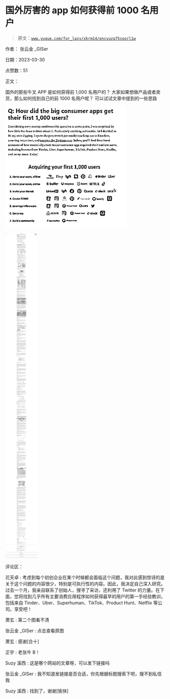 # 国外厉害的 app 如何获得前 1000 名用户

> 原文：[`www.yuque.com/for_lazy/xkrm14/encvuzq75soorl1w`](https://www.yuque.com/for_lazy/xkrm14/encvuzq75soorl1w)

作者： 张云金 _GISer

日期：2023-03-30

点赞数：51

正文：

国外的那些牛叉 APP 是如何获得前 1,000 名用户的？ 大家如果想做产品或者卖货，那么如何找到自己的前 1000 名用户呢？ 可以试试文章中提到的一些思路

![](img/d410704d68425147f10581e42dd22384.png)

![](img/4895c649d697a9500cd7befe505da4e6.png)

评论区：

花天卓 : 考虑到每个初创企业在某个时候都会面临这个问题，我对此感到惊讶的是关于这个问题的内容很少，特别是可执行性的内容。因此，我决定自己深入研究。过去一个月，我亲自联系了创始人，搜寻了采访，还利用了 Twitter 的力量。在下面，您将找到几乎所有主要消费应用程序如何获得最早的用户的第一手经验教训，包括来自 Tinder、Uber、Superhuman、TikTok、Product Hunt、Netflix 等公司。享受吧！

萧玄 : 第二个图看不清

张云金 _GISer : 点击查看原图

萧玄 : 感谢[合十]

正宇 : 老张牛 B！

Suzy 溪西 : 这是哪个网站的文章呀，可以发下链接吗

张云金 _GISer : 我不知道发链接是否合适，你先根据标题搜索下吧，搜不到私信我

Suzy 溪西 : 找到了，谢谢[愉快]

